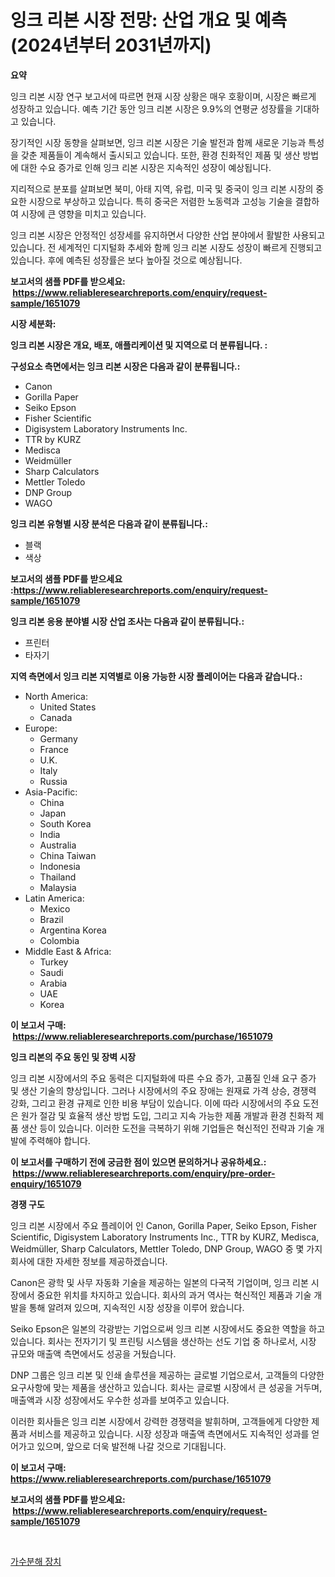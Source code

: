 <p><h1>잉크 리본 시장 전망: 산업 개요 및 예측 (2024년부터 2031년까지)</h1></p><p><strong>요약</strong></p>
<p><p>잉크 리본 시장 연구 보고서에 따르면 현재 시장 상황은 매우 호황이며, 시장은 빠르게 성장하고 있습니다. 예측 기간 동안 잉크 리본 시장은 9.9%의 연평균 성장률을 기대하고 있습니다. </p><p>장기적인 시장 동향을 살펴보면, 잉크 리본 시장은 기술 발전과 함께 새로운 기능과 특성을 갖춘 제품들이 계속해서 출시되고 있습니다. 또한, 환경 친화적인 제품 및 생산 방법에 대한 수요 증가로 인해 잉크 리본 시장은 지속적인 성장이 예상됩니다.</p><p>지리적으로 분포를 살펴보면 북미, 아태 지역, 유럽, 미국 및 중국이 잉크 리본 시장의 중요한 시장으로 부상하고 있습니다. 특히 중국은 저렴한 노동력과 고성능 기술을 결합하여 시장에 큰 영향을 미치고 있습니다.</p><p>잉크 리본 시장은 안정적인 성장세를 유지하면서 다양한 산업 분야에서 활발한 사용되고 있습니다. 전 세계적인 디지털화 추세와 함께 잉크 리본 시장도 성장이 빠르게 진행되고 있습니다. 후에 예측된 성장률은 보다 높아질 것으로 예상됩니다.</p></p>
<p><strong>보고서의 샘플 PDF를 받으세요: &nbsp;<a href="https://www.reliableresearchreports.com/enquiry/request-sample/1651079">https://www.reliableresearchreports.com/enquiry/request-sample/1651079</a></strong></p>
<p><strong>시장 세분화:</strong></p>
<p><strong> 잉크 리본 시장은 개요, 배포, 애플리케이션 및 지역으로 더 분류됩니다. :</strong></p>
<p><strong>구성요소 측면에서는 잉크 리본 시장은 다음과 같이 분류됩니다.:</strong></p>
<p><ul><li>Canon</li><li>Gorilla Paper</li><li>Seiko Epson</li><li>Fisher Scientific</li><li>Digisystem Laboratory Instruments Inc.</li><li>TTR by KURZ</li><li>Medisca</li><li>Weidmüller</li><li>Sharp Calculators</li><li>Mettler Toledo</li><li>DNP Group</li><li>WAGO</li></ul></p>
<p><strong> 잉크 리본 유형별 시장 분석은 다음과 같이 분류됩니다.:</strong></p>
<p><ul><li>블랙</li><li>색상</li></ul></p>
<p><strong>보고서의 샘플 PDF를 받으세요 :<a href="https://www.reliableresearchreports.com/enquiry/request-sample/1651079">https://www.reliableresearchreports.com/enquiry/request-sample/1651079</a></strong></p>
<p><strong> 잉크 리본 응용 분야별 시장 산업 조사는 다음과 같이 분류됩니다.:</strong></p>
<p><ul><li>프린터</li><li>타자기</li></ul></p>
<p><strong>지역 측면에서 잉크 리본 지역별로 이용 가능한 시장 플레이어는 다음과 같습니다.:</strong></p>
<p><ul>
    <li>
        North America:
        <ul>
            <li>United States</li>
            <li>Canada</li>
        </ul>
    </li>
    <li>
        Europe:
        <ul>
            <li>Germany</li>
            <li>France</li>
            <li>U.K.</li>
            <li>Italy</li>
            <li>Russia</li>
        </ul>
    </li>
    <li>
        Asia-Pacific:
        <ul>
            <li>China</li>
            <li>Japan</li>
            <li>South Korea</li>
            <li>India</li>
            <li>Australia</li>
            <li>China Taiwan</li>
            <li>Indonesia</li>
            <li>Thailand</li>
            <li>Malaysia</li>
        </ul>
    </li>
    <li>
        Latin America:
        <ul>
            <li>Mexico</li>
            <li>Brazil</li>
            <li>Argentina Korea</li>
            <li>Colombia</li>
        </ul>
    </li>
    <li>
        Middle East & Africa:
        <ul>
            <li>Turkey</li>
            <li>Saudi</li>
            <li>Arabia</li>
            <li>UAE</li>
            <li>Korea</li>
        </ul>
    </li>
    </ul></p>
<p><strong>이 보고서 구매: &nbsp;<a href="https://www.reliableresearchreports.com/purchase/1651079">https://www.reliableresearchreports.com/purchase/1651079</a></strong></p>
<p><strong>잉크 리본의 주요 동인 및 장벽 시장</strong></p>
<p><p>잉크 리본 시장에서의 주요 동력은 디지털화에 따른 수요 증가, 고품질 인쇄 요구 증가 및 생산 기술의 향상입니다. 그러나 시장에서의 주요 장애는 원재료 가격 상승, 경쟁력 강화, 그리고 환경 규제로 인한 비용 부담이 있습니다. 이에 따라 시장에서의 주요 도전은 원가 절감 및 효율적 생산 방법 도입, 그리고 지속 가능한 제품 개발과 환경 친화적 제품 생산 등이 있습니다. 이러한 도전을 극복하기 위해 기업들은 혁신적인 전략과 기술 개발에 주력해야 합니다.</p></p>
<p><strong>이 보고서를 구매하기 전에 궁금한 점이 있으면 문의하거나 공유하세요.: &nbsp;<a href="https://www.reliableresearchreports.com/enquiry/pre-order-enquiry/1651079">https://www.reliableresearchreports.com/enquiry/pre-order-enquiry/1651079</a></strong></p>
<p><strong>경쟁 구도</strong></p>
<p><p>잉크 리본 시장에서 주요 플레이어 인 Canon, Gorilla Paper, Seiko Epson, Fisher Scientific, Digisystem Laboratory Instruments Inc., TTR by KURZ, Medisca, Weidmüller, Sharp Calculators, Mettler Toledo, DNP Group, WAGO 중 몇 가지 회사에 대한 자세한 정보를 제공하겠습니다.</p><p>Canon은 광학 및 사무 자동화 기술을 제공하는 일본의 다국적 기업이며, 잉크 리본 시장에서 중요한 위치를 차지하고 있습니다. 회사의 과거 역사는 혁신적인 제품과 기술 개발을 통해 알려져 있으며, 지속적인 시장 성장을 이루어 왔습니다.</p><p>Seiko Epson은 일본의 각광받는 기업으로써 잉크 리본 시장에서도 중요한 역할을 하고 있습니다. 회사는 전자기기 및 프린팅 시스템을 생산하는 선도 기업 중 하나로서, 시장 규모와 매출액 측면에서도 성공을 거뒀습니다.</p><p>DNP 그룹은 잉크 리본 및 인쇄 솔루션을 제공하는 글로벌 기업으로서, 고객들의 다양한 요구사항에 맞는 제품을 생산하고 있습니다. 회사는 글로벌 시장에서 큰 성공을 거두며, 매출액과 시장 성장에서도 우수한 성과를 보여주고 있습니다.</p><p>이러한 회사들은 잉크 리본 시장에서 강력한 경쟁력을 발휘하며, 고객들에게 다양한 제품과 서비스를 제공하고 있습니다. 시장 성장과 매출액 측면에서도 지속적인 성과를 얻어가고 있으며, 앞으로 더욱 발전해 나갈 것으로 기대됩니다.</p></p>
<p><strong>이 보고서 구매: &nbsp; <a href="https://www.reliableresearchreports.com/purchase/1651079">https://www.reliableresearchreports.com/purchase/1651079</a></strong></p>
<p><strong>보고서의 샘플 PDF를 받으세요: &nbsp;<a href="https://www.reliableresearchreports.com/enquiry/request-sample/1651079">https://www.reliableresearchreports.com/enquiry/request-sample/1651079</a></strong><strong></strong></p>
<p>&nbsp;</p>
<p><p><a href="https://medium.com/@joshuapierce88/%EC%88%98%EC%9A%A9%ED%95%B4%EC%B2%B4-%EB%8B%A8%EC%9C%84-%EC%8B%9C%EC%9E%A5-%EA%B7%9C%EB%AA%A8%EB%8A%94-%EC%A0%84%EC%84%B8%EA%B3%84-%EC%82%B0%EC%97%85%EC%97%90%EC%84%9C-%EC%B5%9C%EC%83%81%EC%9D%98-%EB%A7%88%EC%BC%80%ED%8C%85-%EC%B1%84%EB%84%90%EC%9D%84-%EB%82%98%ED%83%80%EB%83%85%EB%8B%88%EB%8B%A4-e71f25b503fe">가수분해 장치</a></p></p>